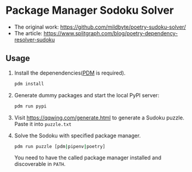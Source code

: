 # Package Manager Sodoku Solver

- The original work: https://github.com/mildbyte/poetry-sudoku-solver/
- The article: https://www.splitgraph.com/blog/poetry-dependency-resolver-sudoku

## Usage

1. Install the depenendencies([PDM](https://github.com/pdm-project/pdm) is required).

   ```bash
   pdm install
   ```

2. Generate dummy packages and start the local PyPI server:

   ```bash
   pdm run pypi
   ```

3. Visit https://qqwing.com/generate.html to generate a Sudoku puzzle. Paste it into `puzzle.txt`
4. Solve the Sodoku with specified package manager.

   ```bash
   pdm run puzzle [pdm|pipenv|poetry]
   ```

   You need to have the called package manager installed and discoverable in `PATH`.
